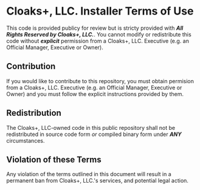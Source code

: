 # Cloaks+, LLC. Installer Terms of Use 

This code is provided publicy for review but is stricty provided with ***All Rights Reserved by Cloaks+, LLC.***. You cannot modify or redistribute this code without ***explicit*** permission from a Cloaks+, LLC. Executive (e.g. an Official Manager, Executive or Owner).

## Contribution

If you would like to contribute to this repository, you must obtain permision from a Cloaks+, LLC. Executive (e.g. an Official Manager, Executive or Owner) and you must follow the explicit instructions provided by them.

## Redistribution

The Cloaks+, LLC-owned code in this public repository shall not be redistributed in source code form *or* compiled binary form under ***ANY*** circumstances. 

## Violation of these Terms

Any violation of the terms outlined in this document will result in a permanent ban from Cloaks+, LLC.'s services, and potential legal action.
